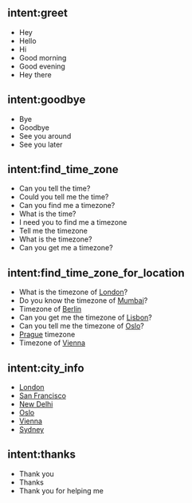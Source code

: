 ## intent:greet
- Hey
- Hello
- Hi
- Good morning
- Good evening
- Hey there

## intent:goodbye
- Bye
- Goodbye
- See you around
- See you later

## intent:find_time_zone
- Can you tell the time?
- Could you tell me the time?
- Can you find me a timezone?
- What is the time?
- I need you to find me a timezone
- Tell me the timezone
- What is the timezone?
- Can you get me a timezone?

## intent:find_time_zone_for_location
- What is the timezone of [London](city)?
- Do you know the timezone of [Mumbai](city)?
- Timezone of [Berlin](city)
- Can you get me the timezone of [Lisbon](city)?
- Can you tell me the timezone of [Oslo](city)?
- [Prague](city) timezone
- Timezone of [Vienna](city)

## intent:city_info
- [London](city)
- [San Francisco](city)
- [New Delhi](city)
- [Oslo](city)
- [Vienna](city)
- [Sydney](city)

## intent:thanks
- Thank you
- Thanks
- Thank you for helping me